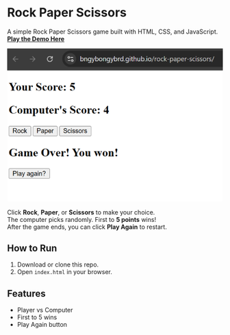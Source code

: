# Rock Paper Scissors

A simple Rock Paper Scissors game built with HTML, CSS, and JavaScript.
[**Play the Demo Here**](https://bngybongybrd.github.io/rock-paper-scissors/)

![Game Screenshot](images/screenshot.png)

Click **Rock**, **Paper**, or **Scissors** to make your choice.  
The computer picks randomly. First to **5 points** wins!  
After the game ends, you can click **Play Again** to restart.

## How to Run
1. Download or clone this repo.
2. Open `index.html` in your browser.

## Features
- Player vs Computer
- First to 5 wins
- Play Again button

